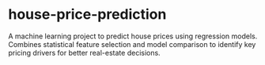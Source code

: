 # house-price-prediction
A machine learning project to predict house prices using regression models. Combines statistical feature selection and model comparison to identify key pricing drivers for better real-estate decisions.
